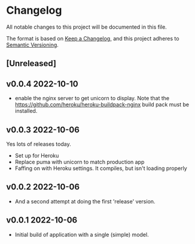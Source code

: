 # Changelog

All notable changes to this project will be documented in this file.

The format is based on [Keep a Changelog](https://keepachangelog.com/en/1.0.0/),
and this project adheres to [Semantic Versioning](https://semver.org/spec/v2.0.0.html).

## [Unreleased]

## v0.0.4 2022-10-10

- enable the nginx server to get unicorn to display. Note that the https://github.com/heroku/heroku-buildpack-nginx build pack must be installed.

## v0.0.3 2022-10-06

Yes lots of releases today.

- Set up for Heroku
- Replace puma with unicorn to match production app
- Faffing on with Heroku settings. It compiles, but isn't loading properly

## v0.0.2 2022-10-06

- And a second attempt at doing the first 'release' version.

## v0.0.1 2022-10-06

- Initial build of application with a single (simple) model.
